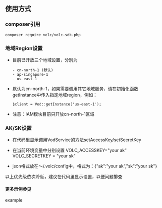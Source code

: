 ## 使用方式

### composer引用
```
composer require volc/volc-sdk-php
```

### 地域Region设置
- 目前已开放三个地域设置，分别为
  ```
  - cn-north-1 (默认)
  - ap-singapore-1
  - us-east-1
  ```
- 默认为cn-north-1，如果需要调用其它地域服务，请在初始化函数getInstance中传入指定地域region，例如：
  ```
  $client = Vod::getInstance('us-east-1');
  ```
- 注意：IAM模块目前只开放cn-north-1区域

### AK/SK设置
- 在代码里显示调用VodService的方法setAccessKey/setSecretKey

- 在当前环境变量中分别设置 VOLC_ACCESSKEY="your ak"  VOLC_SECRETKEY = "your sk"

- json格式放在～/.volc/config中，格式为：{"ak":"your ak","sk":"your sk"}

以上优先级依次降低，建议在代码里显示设置，以便问题排查

#### 更多示例参见
example



